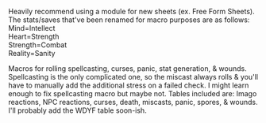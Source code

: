 Heavily recommend using a module for new sheets (ex. Free Form Sheets). <BR>The stats/saves that've been renamed for macro purposes are as follows: 
Mind=Intellect <BR>
Heart=Strength <BR>
Strength=Combat <BR>
Reality=Sanity <BR>

Macros for rolling spellcasting, curses, panic, stat generation, & wounds.
Spellcasting is the only complicated one, so the miscast always rolls & you'll have to manually add the additional stress on a failed check.
I might learn enough to fix spellcasting macro but maybe not.
Tables included are: Imago reactions, NPC reactions, curses, death, miscasts, panic, spores, & wounds.
I'll probably add the WDYF table soon-ish.
